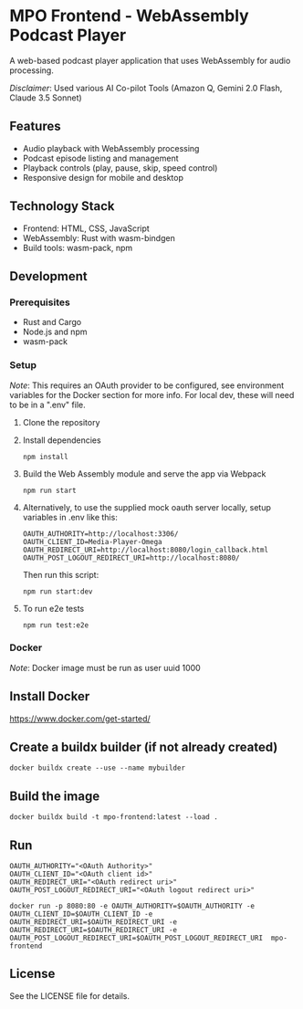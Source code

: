 # MPO Frontend - WebAssembly Podcast Player
A web-based podcast player application that uses WebAssembly for audio processing.

*Disclaimer*: Used various AI Co-pilot Tools (Amazon Q, Gemini 2.0 Flash, Claude 3.5 Sonnet)

## Features

- Audio playback with WebAssembly processing
- Podcast episode listing and management
- Playback controls (play, pause, skip, speed control)
- Responsive design for mobile and desktop

## Technology Stack
- Frontend: HTML, CSS, JavaScript
- WebAssembly: Rust with wasm-bindgen
- Build tools: wasm-pack, npm

## Development

### Prerequisites

- Rust and Cargo
- Node.js and npm
- wasm-pack

### Setup
*Note*: This requires an OAuth provider to be configured, see environment variables for the Docker section for more info. For local dev, these will need to be in a ".env" file.

1. Clone the repository
2. Install dependencies
   ```
   npm install
   ```
3. Build the Web Assembly module and serve the app via Webpack
   ```
   npm run start
   ```

4. Alternatively, to use the supplied mock oauth server locally, setup variables in .env like this:
   ```
   OAUTH_AUTHORITY=http://localhost:3306/
   OAUTH_CLIENT_ID=Media-Player-Omega
   OAUTH_REDIRECT_URI=http://localhost:8080/login_callback.html
   OAUTH_POST_LOGOUT_REDIRECT_URI=http://localhost:8080/
   ```

   Then run this script:
   ```
   npm run start:dev
   ```
5. To run e2e tests
   ```
   npm run test:e2e
   ```

### Docker
*Note*: Docker image must be run as user uuid 1000

## Install Docker
https://www.docker.com/get-started/

## Create a buildx builder (if not already created)
`docker buildx create --use --name mybuilder`

## Build the image
`docker buildx build -t mpo-frontend:latest --load .`

## Run
```
OAUTH_AUTHORITY="<OAuth Authority>"
OAUTH_CLIENT_ID="<OAuth client id>"
OAUTH_REDIRECT_URI="<OAuth redirect uri>"
OAUTH_POST_LOGOUT_REDIRECT_URI="<OAuth logout redirect uri>"

docker run -p 8080:80 -e OAUTH_AUTHORITY=$OAUTH_AUTHORITY -e OAUTH_CLIENT_ID=$OAUTH_CLIENT_ID -e OAUTH_REDIRECT_URI=$OAUTH_REDIRECT_URI -e OAUTH_REDIRECT_URI=$OAUTH_REDIRECT_URI -e OAUTH_POST_LOGOUT_REDIRECT_URI=$OAUTH_POST_LOGOUT_REDIRECT_URI  mpo-frontend
```
## License

See the LICENSE file for details.